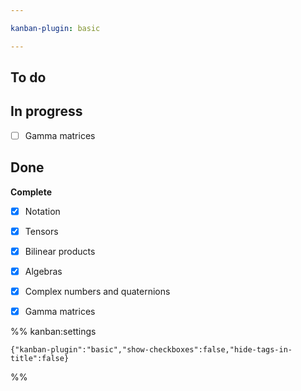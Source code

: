 ```yaml
---

kanban-plugin: basic

---
```


## To do



## In progress

- [ ] Gamma matrices


## Done

**Complete**
- [x] Notation
- [x] Tensors
- [x] Bilinear products
- [x] Algebras
- [x] Complex numbers and quaternions
- [x] Gamma matrices




%% kanban:settings
```
{"kanban-plugin":"basic","show-checkboxes":false,"hide-tags-in-title":false}
```
%%